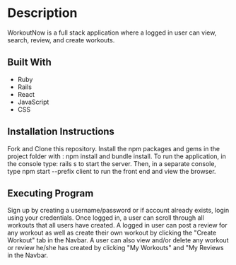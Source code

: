 # Description

WorkoutNow is a full stack application where a logged in user can view, search, review, and create workouts.

## Built With

- Ruby
- Rails
- React
- JavaScript
- CSS

## Installation Instructions

Fork and Clone this repository. Install the npm packages and gems in the project folder with : npm install and bundle install. To run the application, in the console type: rails s to start the server. Then, in a separate console, type npm start --prefix client to run the front end and view the browser.

## Executing Program

Sign up by creating a username/password or if account already exists, login using your credentials. Once logged in, a user can scroll through all workouts that all users have created. A logged in user can post a review for any workout as well as create their own workout by clicking the "Create Workout" tab in the Navbar. A user can also view and/or delete any workout or review he/she has created by clicking "My Workouts" and "My Reviews in the Navbar.
